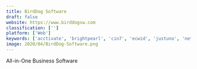 ```yaml
---
title: BirdDog Software
draft: false 
website: https://www.birddogsw.com
classification: ['']
platform: ['Web']
keywords: ['acctivate', 'brightpearl', 'cin7', 'ecwid', 'justuno', 'netsuite', 'netsuite_suitecommerce', 'odoo', 'orderhive', 'shipstation', 'shippingeasy', 'tradegecko', 'veeqo', 'vue_storefront', 'zoho_inventory']
image: 2020/04/BirdDog-Software.png
---
```

All-in-One Business Software